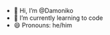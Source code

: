 - 👋 Hi, I’m @Damoniko
- 🌱 I’m currently learning to code
- 😄 Pronouns: he/him

<!---
Damoniko/Damoniko is a ✨ special ✨ repository because its `README.md` (this file) appears on your GitHub profile.
You can click the Preview link to take a look at your changes.
--->
